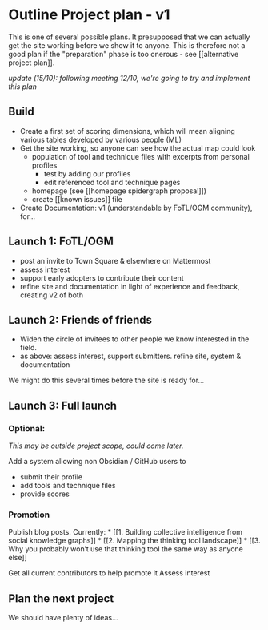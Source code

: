 # Outline Project plan - v1

This is one of several possible plans. It presupposed that we can actually get the site working before we show it to anyone. This is therefore not a good plan if the "preparation" phase is too onerous - see [[alternative project plan]].

*update (15/10): following meeting 12/10, we're going to try and implement this plan*

## Build
* Create a first set of scoring dimensions, which will mean aligning various tables developed by various people (ML)
* Get the site working, so anyone can see how the actual map could look
	* population of tool and technique files with excerpts from personal profiles 
		*  test by adding our profiles
		* edit referenced tool and technique pages
	* homepage (see [[homepage spidergraph proposal]])
	* create [[known issues]] file
* Create Documentation: v1 (understandable by FoTL/OGM community), for...

## Launch 1: FoTL/OGM
* post an invite to Town Square & elsewhere on Mattermost
* assess interest
* support early adopters to contribute their content
* refine site and documentation in light of experience and feedback, creating v2 of both

## Launch 2: Friends of friends
* Widen the circle of invitees to other people we know interested in the field.
* as above:  assess interest, support submitters. refine site, system & documentation

We might do this several times before the site is ready for...

## Launch 3: Full launch
### Optional: 
*This may be outside project scope, could come later.* 

Add a system allowing non Obsidian / GitHub users to 
* submit their profile
* add tools and technique files
* provide scores

### Promotion
Publish blog posts. Currently:
	* [[1. Building collective intelligence from social knowledge graphs]]
	* [[2. Mapping the thinking tool landscape]]
	* [[3. Why you probably won’t use that thinking tool the same way as anyone else]]

Get all current contributors to help promote it
Assess interest

## Plan the next project
We should have plenty of ideas...


